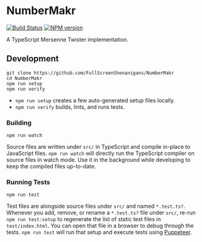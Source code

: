 <!-- {{Top}} -->
# NumberMakr
[![Build Status](https://travis-ci.org/FullScreenShenanigans/NumberMakr.svg?branch=master)](https://travis-ci.org/FullScreenShenanigans/NumberMakr)
[![NPM version](https://badge.fury.io/js/numbermakr.svg)](http://badge.fury.io/js/numbermakr)

A TypeScript Mersenne Twister implementation.
<!-- {{/Top}} -->

<!-- {{Development}} -->
## Development

```
git clone https://github.com/FullScreenShenanigans/NumberMakr
cd NumberMakr
npm run setup
npm run verify
```

* `npm run setup` creates a few auto-generated setup files locally.
* `npm run verify` builds, lints, and runs tests.

### Building

```shell
npm run watch
```

Source files are written under `src/` in TypeScript and compile in-place to JavaScript files.
`npm run watch` will directly run the TypeScript compiler on source files in watch mode.
Use it in the background while developing to keep the compiled files up-to-date.

### Running Tests

```shell
npm run test
```

Test files are alongside source files under `src/` and named `*.test.ts?`.
Whenever you add, remove, or rename a `*.test.ts?` file under `src/`, re-run `npm run test:setup` to regenerate the list of static test files in `test/index.html`.
You can open that file in a browser to debug through the tests.
`npm run test` will run that setup and execute tests using [Puppeteer](https://github.com/GoogleChrome/puppeteer).
<!-- {{/Development}} -->
